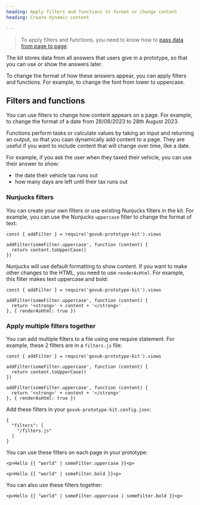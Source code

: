 ```yaml
---
heading: Apply filters and functions to format or change content 
heading: Create dynamic content

---
```


> To apply filters and functions, you need to know how to [pass data from page to page](./pass-data).

The kit stores data from all answers that users give in a prototype, so that you can use or show the answers later. 

To change the format of how these answers appear, you can apply filters and functions. For example, to change the font from lower to uppercase.

## Filters and functions
You can use filters to change how content appears on a page. For example, to change the format of a date from 28/08/2023 to 28th August 2023.

Functions perform tasks or calculate values by taking an input and returning an output, so that you caan dynamically add content to a page. They are useful if you want to include content that will change over time, like a date.

For example, if you ask the user when they taxed their vehicle, you can use their answer to show: 
- the date their vehicle tax runs out 
- how many days are left until their tax runs out

### Nunjucks filters

You can create your own filters or use existing Nunjucks filters in the kit. For example, you can use the Nunjucks `uppercase` filter to change the format of text:

```
const { addFilter } = require('govuk-prototype-kit').views

addFilter(someFilter.uppercase', function (content) {
  return content.toUpperCase()
})
```

Nunjucks will use default formatting to show content. If you want to make other changes to the HTML, you need to use `renderAsHtml`. For example, this filter makes text uppercase and bold:

```
const { addFilter } = require('govuk-prototype-kit').views

addFilter(someFilter.uppercase', function (content) {
  return '<strong>' + content + '</strong>'
}, { renderAsHtml: true })
```

### Apply multiple filters together

You can add multiple filters to a file using one require statement. For example, these 2 filters are in a `filters.js` file:

```
const { addFilter } = require('govuk-prototype-kit').views

addFilter(someFilter.uppercase', function (content) {
  return content.toUpperCase()
})

addFilter(someFilter.uppercase', function (content) {
  return '<strong>' + content + '</strong>'
}, { renderAsHtml: true })
```
Add these filters in your `govuk-prototype-kit.config.json`:

```
{
  "filters": [
    "/filters.js"
  ]
}
```
You can use these filters on each page in your prototype:

```
<p>Hello {{ "world" | someFilter.uppercase }}<p>

<p>Hello {{ "world" | someFilter.bold }}<p>
```

You can also use these filters together:
```
<p>Hello {{ "world" | someFilter.uppercase | someFilter.bold }}<p>
```